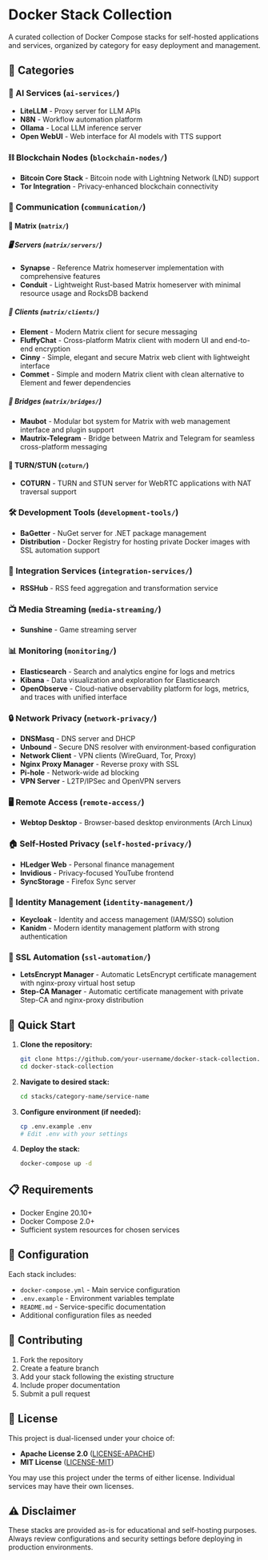# Docker Stack Collection

A curated collection of Docker Compose stacks for self-hosted applications and services, organized by category for easy deployment and management.

## 📁 Categories

### 🤖 AI Services (`ai-services/`)

- **LiteLLM** - Proxy server for LLM APIs
- **N8N** - Workflow automation platform
- **Ollama** - Local LLM inference server
- **Open WebUI** - Web interface for AI models with TTS support

### ⛓️ Blockchain Nodes (`blockchain-nodes/`)

- **Bitcoin Core Stack** - Bitcoin node with Lightning Network (LND) support
- **Tor Integration** - Privacy-enhanced blockchain connectivity

### 💬 Communication (`communication/`)

#### 📱 Matrix (`matrix/`)

##### 🖥️ Servers (`matrix/servers/`)

- **Synapse** - Reference Matrix homeserver implementation with comprehensive features
- **Conduit** - Lightweight Rust-based Matrix homeserver with minimal resource usage and RocksDB backend

##### 📱 Clients (`matrix/clients/`)

- **Element** - Modern Matrix client for secure messaging
- **FluffyChat** - Cross-platform Matrix client with modern UI and end-to-end encryption
- **Cinny** - Simple, elegant and secure Matrix web client with lightweight interface
- **Commet** - Simple and modern Matrix client with clean alternative to Element and fewer dependencies

##### 🌉 Bridges (`matrix/bridges/`)

- **Maubot** - Modular bot system for Matrix with web management interface and plugin support
- **Mautrix-Telegram** - Bridge between Matrix and Telegram for seamless cross-platform messaging

#### 🔄 TURN/STUN (`coturn/`)

- **COTURN** - TURN and STUN server for WebRTC applications with NAT traversal support

### 🛠️ Development Tools (`development-tools/`)

- **BaGetter** - NuGet server for .NET package management
- **Distribution** - Docker Registry for hosting private Docker images with SSL automation support

### 🔗 Integration Services (`integration-services/`)

- **RSSHub** - RSS feed aggregation and transformation service

### 📺 Media Streaming (`media-streaming/`)

- **Sunshine** - Game streaming server

### 📊 Monitoring (`monitoring/`)

- **Elasticsearch** - Search and analytics engine for logs and metrics
- **Kibana** - Data visualization and exploration for Elasticsearch
- **OpenObserve** - Cloud-native observability platform for logs, metrics, and traces with unified interface

### 🔒 Network Privacy (`network-privacy/`)

- **DNSMasq** - DNS server and DHCP
- **Unbound** - Secure DNS resolver with environment-based configuration
- **Network Client** - VPN clients (WireGuard, Tor, Proxy)
- **Nginx Proxy Manager** - Reverse proxy with SSL
- **Pi-hole** - Network-wide ad blocking
- **VPN Server** - L2TP/IPSec and OpenVPN servers

### 🖥️ Remote Access (`remote-access/`)

- **Webtop Desktop** - Browser-based desktop environments (Arch Linux)

### 🏠 Self-Hosted Privacy (`self-hosted-privacy/`)

- **HLedger Web** - Personal finance management
- **Invidious** - Privacy-focused YouTube frontend
- **SyncStorage** - Firefox Sync server

### 🔑 Identity Management (`identity-management/`)

- **Keycloak** - Identity and access management (IAM/SSO) solution
- **Kanidm** - Modern identity management platform with strong authentication

### 🔐 SSL Automation (`ssl-automation/`)

- **LetsEncrypt Manager** - Automatic LetsEncrypt certificate management with nginx-proxy virtual host setup
- **Step-CA Manager** - Automatic certificate management with private Step-CA and nginx-proxy distribution

## 🚀 Quick Start

1. **Clone the repository:**

   ```bash
   git clone https://github.com/your-username/docker-stack-collection.git
   cd docker-stack-collection
   ```

2. **Navigate to desired stack:**

   ```bash
   cd stacks/category-name/service-name
   ```

3. **Configure environment (if needed):**

   ```bash
   cp .env.example .env
   # Edit .env with your settings
   ```

4. **Deploy the stack:**

   ```bash
   docker-compose up -d
   ```

## 📋 Requirements

- Docker Engine 20.10+
- Docker Compose 2.0+
- Sufficient system resources for chosen services

## 🔧 Configuration

Each stack includes:

- `docker-compose.yml` - Main service configuration
- `.env.example` - Environment variables template
- `README.md` - Service-specific documentation
- Additional configuration files as needed

## 🤝 Contributing

1. Fork the repository
2. Create a feature branch
3. Add your stack following the existing structure
4. Include proper documentation
5. Submit a pull request

## 📝 License

This project is dual-licensed under your choice of:

- **Apache License 2.0** ([LICENSE-APACHE](LICENSE-APACHE))
- **MIT License** ([LICENSE-MIT](LICENSE-MIT))

You may use this project under the terms of either license. Individual services may have their own licenses.

## ⚠️ Disclaimer

These stacks are provided as-is for educational and self-hosting purposes. Always review configurations and security settings before deploying in production environments.
